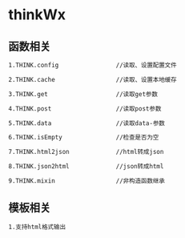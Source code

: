 # thinkWx
## 函数相关
```sh
1.THINK.config                //读取、设置配置文件
```
```sh
2.THINK.cache                 //读取、设置本地缓存
```
```sh
3.THINK.get                   //读取get参数
```
```sh
4.THINK.post                  //读取post参数
```
```sh
5.THINK.data                  //读取data-参数
```
```sh
6.THINK.isEmpty               //检查是否为空
```
```sh
7.THINK.html2json             //html转成json
```
```sh
8.THINK.json2html             //json转成html
```
```sh
9.THINK.mixin                 //非构造函数继承
```
## 模板相关
```sh
1.支持html格式输出
```